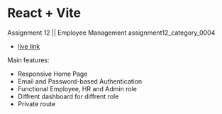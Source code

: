 # React + Vite

Assignment 12 || Employee Management
assignment12_category_0004

- [live link](https://study-sync-a12.web.app/)

Main features:
- Responsive Home Page
- Email and Password-based Authentication
- Functional Employee, HR and Admin role
- Diffrent dashboard for diffrent role
- Private route
